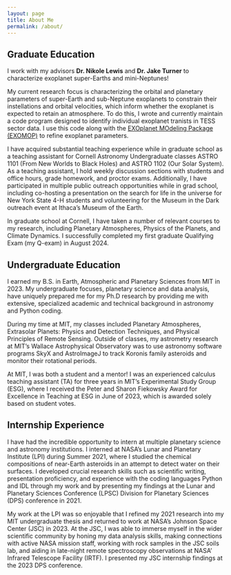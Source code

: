 ```yaml
---
layout: page
title: About Me
permalink: /about/
---
```


## Graduate Education

I work with my advisors **Dr. Nikole Lewis** and **Dr. Jake Turner** to characterize exoplanet super-Earths and mini-Neptunes! 

My current research focus is characterizing the orbital and planetary parameters of super-Earth and sub-Neptune exoplanets to constrain their instellations and orbital velocities, which inform whether the exoplanet is expected to retain an atmosphere. To do this, I wrote and currently maintain a code program designed to identify individual exoplanet tranists in TESS sector data. I use this code along with the [EXOplanet MOdeling Package (EXOMOP)](https://github.com/astrojake/EXOMOP) to refine exoplanet parameters. 

I have acquired substantial teaching experience while in graduate school as a teaching assistant for Cornell Astronomy Undergraduate classes ASTRO 1101 (From New Worlds to Black Holes) and ASTRO 1102 (Our Solar System). As a teaching assistant, I hold weekly discussion sections with students and office hours, grade homework, and proctor exams. Additionally, I have participated in multiple public outreach opportunities while in grad school, including co-hosting a presentation on the search for life in the universe for New York State 4-H students and volunteering for the Museum in the Dark outreach event at Ithaca’s Museum of the Earth.

In graduate school at Cornell, I have taken a number of relevant courses to my research, including Planetary Atmospheres, Physics of the Planets, and Climate Dynamics. I successfully completed my first graduate Qualifying Exam (my Q-exam) in August 2024. 


## Undergraduate Education

I earned my B.S. in Earth, Atmospheric and Planetary Sciences from MIT in 2023. My undergraduate focuses, planetary science and data analysis, have uniquely prepared me for my Ph.D research by providing me with extensive, specialized academic and technical background in astronomy and Python coding. 

During my time at MIT, my classes included Planetary Atmospheres, Extrasolar Planets: Physics and Detection Techniques, and Physical Principles of Remote Sensing. Outside of classes, my astrometry research at MIT’s Wallace Astrophysical Observatory was to use astronomy software programs SkyX and AstroImageJ to track Koronis family asteroids and monitor their rotational periods.

At MIT, I was both a student and a mentor! I was an experienced calculus teaching assistant (TA) for three years in MIT’s Experimental Study Group (ESG), where I received the Peter and Sharon Fiekowsky Award for Excellence in Teaching at ESG in June of 2023, which is awarded solely based on student votes.

## Internship Experience

I have had the incredible opportunity to intern at multiple planetary science and astronomy institutions. I interned at NASA’s Lunar and Planetary Institute (LPI) during Summer 2021, where I studied the chemical compositions of near-Earth asteroids in an attempt to detect water on their surfaces. I developed crucial research skills such as scientific writing, presentation proficiency, and experience with the coding languages Python and IDL through my work and by presenting my findings at the Lunar and Planetary Sciences Conference (LPSC)  Division for Planetary Sciences (DPS) conference in 2021. 

My work at the LPI was so enjoyable that I refined my 2021 research into my MIT undergraduate thesis and returned to work at NASA’s Johnson Space Center (JSC) in 2023.  At the JSC, I was able to immerse myself in the wider scientific community by honing my data analysis skills, making connections with active NASA mission staff, working with rock samples in the JSC soils lab, and aiding in late-night remote spectroscopy observations at NASA’ Infrared Telescope Facility (IRTF). I presented my JSC internship findings at the 2023 DPS conference.
 
